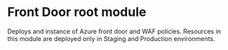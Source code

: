 # Front Door root module

Deploys and instance of Azure front door and WAF policies. Resources in this module are deployed only in Staging and Production environments.
